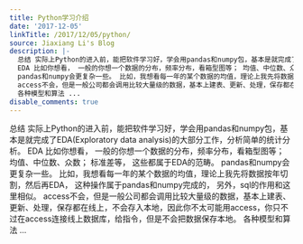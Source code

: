```yaml
---
title: Python学习介绍
date: '2017-12-05'
linkTitle: /2017/12/05/python/
source: Jiaxiang Li's Blog
description: |-
  总结 实际上Python的进入前，能把软件学习好，学会用pandas和numpy包，基本是就完成了EDA(Exploratory data analysis)的大部分工作，分析简单的统计分析。
  EDA 比如你想看， 一般的你想一个数据的分布，频率分布，看箱型图等； 均值、中位数、众数； 标准差等， 这些都属于EDA的范畴。
  pandas和numpy会更复杂一些。 比如，我想看每一年的某个数据的均值，理论上我先将数据按年切割，然后再EDA， 这种操作属于pandas和numpy完成的， 另外，sql的作用和这里相似。
  access不会，但是一般公司都会调用比较大量级的数据，基本上建表、更新、处理，保存都在线上，不会存入本地，因此你不太可能用access，你只不过在access连接线上数据库，给指令，但是不会把数据保存本地。
  各种模型和算法 ...
disable_comments: true
---
```

总结 实际上Python的进入前，能把软件学习好，学会用pandas和numpy包，基本是就完成了EDA(Exploratory data analysis)的大部分工作，分析简单的统计分析。
EDA 比如你想看， 一般的你想一个数据的分布，频率分布，看箱型图等； 均值、中位数、众数； 标准差等， 这些都属于EDA的范畴。
pandas和numpy会更复杂一些。 比如，我想看每一年的某个数据的均值，理论上我先将数据按年切割，然后再EDA， 这种操作属于pandas和numpy完成的， 另外，sql的作用和这里相似。
access不会，但是一般公司都会调用比较大量级的数据，基本上建表、更新、处理，保存都在线上，不会存入本地，因此你不太可能用access，你只不过在access连接线上数据库，给指令，但是不会把数据保存本地。
各种模型和算法 ...